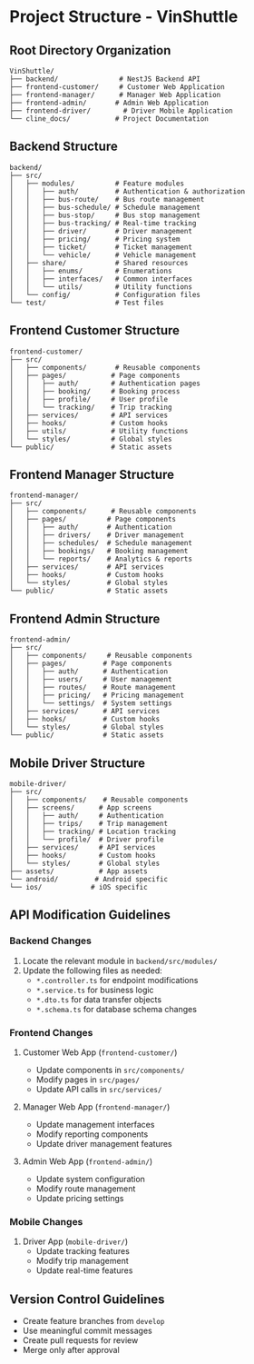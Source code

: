 # Project Structure - VinShuttle

## Root Directory Organization
```
VinShuttle/
├── backend/               # NestJS Backend API
├── frontend-customer/     # Customer Web Application
├── frontend-manager/      # Manager Web Application  
├── frontend-admin/       # Admin Web Application
├── frontend-driver/        # Driver Mobile Application
└── cline_docs/           # Project Documentation
```

## Backend Structure
```
backend/
├── src/
│   ├── modules/          # Feature modules
│   │   ├── auth/         # Authentication & authorization
│   │   ├── bus-route/    # Bus route management
│   │   ├── bus-schedule/ # Schedule management
│   │   ├── bus-stop/     # Bus stop management
│   │   ├── bus-tracking/ # Real-time tracking
│   │   ├── driver/       # Driver management
│   │   ├── pricing/      # Pricing system
│   │   ├── ticket/       # Ticket management
│   │   └── vehicle/      # Vehicle management
│   ├── share/            # Shared resources
│   │   ├── enums/        # Enumerations
│   │   ├── interfaces/   # Common interfaces
│   │   └── utils/        # Utility functions
│   └── config/           # Configuration files
└── test/                 # Test files
```

## Frontend Customer Structure
```
frontend-customer/
├── src/
│   ├── components/       # Reusable components
│   ├── pages/           # Page components
│   │   ├── auth/        # Authentication pages
│   │   ├── booking/     # Booking process
│   │   ├── profile/     # User profile
│   │   └── tracking/    # Trip tracking
│   ├── services/        # API services
│   ├── hooks/           # Custom hooks
│   ├── utils/           # Utility functions
│   └── styles/          # Global styles
└── public/              # Static assets
```

## Frontend Manager Structure
```
frontend-manager/
├── src/
│   ├── components/      # Reusable components
│   ├── pages/          # Page components
│   │   ├── auth/       # Authentication
│   │   ├── drivers/    # Driver management
│   │   ├── schedules/  # Schedule management
│   │   ├── bookings/   # Booking management
│   │   └── reports/    # Analytics & reports
│   ├── services/       # API services
│   ├── hooks/          # Custom hooks
│   └── styles/         # Global styles
└── public/             # Static assets
```

## Frontend Admin Structure
```
frontend-admin/
├── src/
│   ├── components/     # Reusable components
│   ├── pages/         # Page components
│   │   ├── auth/      # Authentication
│   │   ├── users/     # User management
│   │   ├── routes/    # Route management
│   │   ├── pricing/   # Pricing management
│   │   └── settings/  # System settings
│   ├── services/      # API services
│   ├── hooks/         # Custom hooks
│   └── styles/        # Global styles
└── public/            # Static assets
```

## Mobile Driver Structure
```
mobile-driver/
├── src/
│   ├── components/    # Reusable components
│   ├── screens/      # App screens
│   │   ├── auth/     # Authentication
│   │   ├── trips/    # Trip management
│   │   ├── tracking/ # Location tracking
│   │   └── profile/  # Driver profile
│   ├── services/     # API services
│   ├── hooks/        # Custom hooks
│   └── styles/       # Global styles
├── assets/           # App assets
└── android/         # Android specific
└── ios/            # iOS specific
```

## API Modification Guidelines

### Backend Changes
1. Locate the relevant module in `backend/src/modules/`
2. Update the following files as needed:
   - `*.controller.ts` for endpoint modifications
   - `*.service.ts` for business logic
   - `*.dto.ts` for data transfer objects
   - `*.schema.ts` for database schema changes

### Frontend Changes
1. Customer Web App (`frontend-customer/`)
   - Update components in `src/components/`
   - Modify pages in `src/pages/`
   - Update API calls in `src/services/`

2. Manager Web App (`frontend-manager/`)
   - Update management interfaces
   - Modify reporting components
   - Update driver management features

3. Admin Web App (`frontend-admin/`)
   - Update system configuration
   - Modify route management
   - Update pricing settings

### Mobile Changes
1. Driver App (`mobile-driver/`)
   - Update tracking features
   - Modify trip management
   - Update real-time features

## Version Control Guidelines
- Create feature branches from `develop`
- Use meaningful commit messages
- Create pull requests for review
- Merge only after approval 
